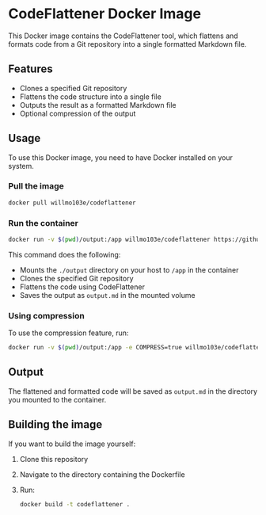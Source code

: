 # CodeFlattener Docker Image

This Docker image contains the CodeFlattener tool, which flattens and formats code from a Git repository into a single formatted Markdown file.

## Features

- Clones a specified Git repository
- Flattens the code structure into a single file
- Outputs the result as a formatted Markdown file
- Optional compression of the output

## Usage

To use this Docker image, you need to have Docker installed on your system.

### Pull the image

```bash
docker pull willmo103e/codeflattener
```

### Run the container

```bash
docker run -v $(pwd)/output:/app willmo103e/codeflattener https://github.com/user/repo.git
```

This command does the following:

- Mounts the `./output` directory on your host to `/app` in the container
- Clones the specified Git repository
- Flattens the code using CodeFlattener
- Saves the output as `output.md` in the mounted volume

### Using compression

To use the compression feature, run:

```bash
docker run -v $(pwd)/output:/app -e COMPRESS=true willmo103e/codeflattener https://github.com/user/repo.git
```

## Output

The flattened and formatted code will be saved as `output.md` in the directory you mounted to the container.

## Building the image

If you want to build the image yourself:

1. Clone this repository
2. Navigate to the directory containing the Dockerfile
3. Run:

   ```bash
   docker build -t codeflattener .
   ```
